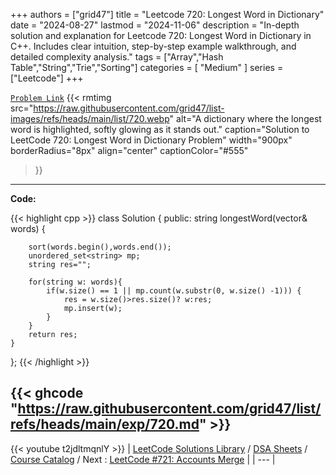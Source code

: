 
+++
authors = ["grid47"]
title = "Leetcode 720: Longest Word in Dictionary"
date = "2024-08-27"
lastmod = "2024-11-06"
description = "In-depth solution and explanation for Leetcode 720: Longest Word in Dictionary in C++. Includes clear intuition, step-by-step example walkthrough, and detailed complexity analysis."
tags = ["Array","Hash Table","String","Trie","Sorting"]
categories = [
    "Medium"
]
series = ["Leetcode"]
+++



[`Problem Link`](https://leetcode.com/problems/longest-word-in-dictionary/description/)
{{< rmtimg 
    src="https://raw.githubusercontent.com/grid47/list-images/refs/heads/main/list/720.webp" 
    alt="A dictionary where the longest word is highlighted, softly glowing as it stands out."
    caption="Solution to LeetCode 720: Longest Word in Dictionary Problem"
    width="900px"
    borderRadius="8px"
    align="center" 
    captionColor="#555"
>}}
---
**Code:**

{{< highlight cpp >}}
class Solution {
public:
    string longestWord(vector<string>& words) {
    
        sort(words.begin(),words.end());
        unordered_set<string> mp;
        string res="";
        
        for(string w: words){
            if(w.size() == 1 || mp.count(w.substr(0, w.size() -1))) {
                res = w.size()>res.size()? w:res;
                mp.insert(w);
            }
        }
        return res;
    }

};
{{< /highlight >}}

{{< ghcode "https://raw.githubusercontent.com/grid47/list/refs/heads/main/exp/720.md" >}}
---
{{< youtube t2jdltmqnlY >}}
| [LeetCode Solutions Library](https://grid47.xyz/leetcode/) / [DSA Sheets](https://grid47.xyz/sheets/) / [Course Catalog](https://grid47.xyz/courses/) / Next : [LeetCode #721: Accounts Merge](https://grid47.xyz/posts/leetcode-721-accounts-merge-solution/) |
| --- |
